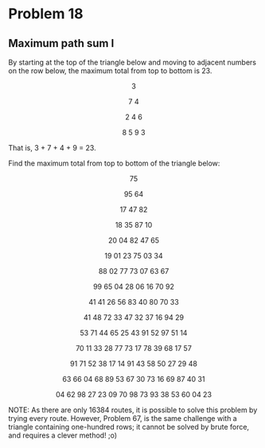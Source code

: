 # Problem 18

## Maximum path sum I

By starting at the top of the triangle below and moving to adjacent numbers on the row below, the maximum total from top to bottom is 23.

<p align="center">3</p>
<p align="center">7 4</p>
<p align="center">2 4 6</p>
<p align="center">8 5 9 3</p>

That is, 3 + 7 + 4 + 9 = 23.

Find the maximum total from top to bottom of the triangle below:

<p align="center">75</p>
<p align="center">95 64</p>
<p align="center">17 47 82</p>
<p align="center">18 35 87 10</p>
<p align="center">20 04 82 47 65</p>
<p align="center">19 01 23 75 03 34</p>
<p align="center">88 02 77 73 07 63 67</p>
<p align="center">99 65 04 28 06 16 70 92</p>
<p align="center">41 41 26 56 83 40 80 70 33</p>
<p align="center">41 48 72 33 47 32 37 16 94 29</p>
<p align="center">53 71 44 65 25 43 91 52 97 51 14</p>
<p align="center">70 11 33 28 77 73 17 78 39 68 17 57</p>
<p align="center">91 71 52 38 17 14 91 43 58 50 27 29 48</p>
<p align="center">63 66 04 68 89 53 67 30 73 16 69 87 40 31</p>
<p align="center">04 62 98 27 23 09 70 98 73 93 38 53 60 04 23</p>

NOTE: As there are only 16384 routes, it is possible to solve this problem by trying every route. However, Problem 67, is the same challenge with a triangle containing one-hundred rows; it cannot be solved by brute force, and requires a clever method! ;o)